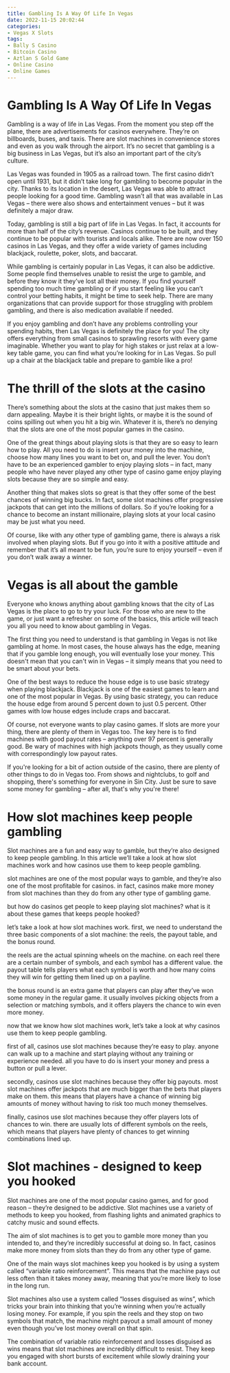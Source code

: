```yaml
---
title: Gambling Is A Way Of Life In Vegas
date: 2022-11-15 20:02:44
categories:
- Vegas X Slots
tags:
- Bally S Casino
- Bitcoin Casino
- Aztlan S Gold Game
- Online Casino
- Online Games
---
```



#  Gambling Is A Way Of Life In Vegas

Gambling is a way of life in Las Vegas. From the moment you step off the plane, there are advertisements for casinos everywhere. They’re on billboards, buses, and taxis. There are slot machines in convenience stores and even as you walk through the airport. It’s no secret that gambling is a big business in Las Vegas, but it’s also an important part of the city’s culture.

Las Vegas was founded in 1905 as a railroad town. The first casino didn’t open until 1931, but it didn’t take long for gambling to become popular in the city. Thanks to its location in the desert, Las Vegas was able to attract people looking for a good time. Gambling wasn’t all that was available in Las Vegas – there were also shows and entertainment venues – but it was definitely a major draw.

Today, gambling is still a big part of life in Las Vegas. In fact, it accounts for more than half of the city’s revenue. Casinos continue to be built, and they continue to be popular with tourists and locals alike. There are now over 150 casinos in Las Vegas, and they offer a wide variety of games including blackjack, roulette, poker, slots, and baccarat.

While gambling is certainly popular in Las Vegas, it can also be addictive. Some people find themselves unable to resist the urge to gamble, and before they know it they’ve lost all their money. If you find yourself spending too much time gambling or if you start feeling like you can’t control your betting habits, it might be time to seek help. There are many organizations that can provide support for those struggling with problem gambling, and there is also medication available if needed.

If you enjoy gambling and don’t have any problems controlling your spending habits, then Las Vegas is definitely the place for you! The city offers everything from small casinos to sprawling resorts with every game imaginable. Whether you want to play for high stakes or just relax at a low-key table game, you can find what you’re looking for in Las Vegas. So pull up a chair at the blackjack table and prepare to gamble like a pro!

#  The thrill of the slots at the casino

There’s something about the slots at the casino that just makes them so darn appealing. Maybe it is their bright lights, or maybe it is the sound of coins spilling out when you hit a big win. Whatever it is, there’s no denying that the slots are one of the most popular games in the casino.

One of the great things about playing slots is that they are so easy to learn how to play. All you need to do is insert your money into the machine, choose how many lines you want to bet on, and pull the lever. You don’t have to be an experienced gambler to enjoy playing slots – in fact, many people who have never played any other type of casino game enjoy playing slots because they are so simple and easy.

Another thing that makes slots so great is that they offer some of the best chances of winning big bucks. In fact, some slot machines offer progressive jackpots that can get into the millions of dollars. So if you’re looking for a chance to become an instant millionaire, playing slots at your local casino may be just what you need.

Of course, like with any other type of gambling game, there is always a risk involved when playing slots. But if you go into it with a positive attitude and remember that it’s all meant to be fun, you’re sure to enjoy yourself – even if you don’t walk away a winner.

#  Vegas is all about the gamble

Everyone who knows anything about gambling knows that the city of Las Vegas is the place to go to try your luck. For those who are new to the game, or just want a refresher on some of the basics, this article will teach you all you need to know about gambling in Vegas.

The first thing you need to understand is that gambling in Vegas is not like gambling at home. In most cases, the house always has the edge, meaning that if you gamble long enough, you will eventually lose your money. This doesn't mean that you can't win in Vegas – it simply means that you need to be smart about your bets.

One of the best ways to reduce the house edge is to use basic strategy when playing blackjack. Blackjack is one of the easiest games to learn and one of the most popular in Vegas. By using basic strategy, you can reduce the house edge from around 5 percent down to just 0.5 percent. Other games with low house edges include craps and baccarat.

Of course, not everyone wants to play casino games. If slots are more your thing, there are plenty of them in Vegas too. The key here is to find machines with good payout rates – anything over 97 percent is generally good. Be wary of machines with high jackpots though, as they usually come with correspondingly low payout rates.

If you're looking for a bit of action outside of the casino, there are plenty of other things to do in Vegas too. From shows and nightclubs, to golf and shopping, there's something for everyone in Sin City. Just be sure to save some money for gambling – after all, that's why you're there!

#  How slot machines keep people gambling

Slot machines are a fun and easy way to gamble, but they’re also designed to keep people gambling. In this article we’ll take a look at how slot machines work and how casinos use them to keep people gambling.

slot machines are one of the most popular ways to gamble, and they’re also one of the most profitable for casinos. in fact, casinos make more money from slot machines than they do from any other type of gambling game.

but how do casinos get people to keep playing slot machines? what is it about these games that keeps people hooked?

let’s take a look at how slot machines work. first, we need to understand the three basic components of a slot machine: the reels, the payout table, and the bonus round.

the reels are the actual spinning wheels on the machine. on each reel there are a certain number of symbols, and each symbol has a different value. the payout table tells players what each symbol is worth and how many coins they will win for getting them lined up on a payline.

the bonus round is an extra game that players can play after they’ve won some money in the regular game. it usually involves picking objects from a selection or matching symbols, and it offers players the chance to win even more money.

now that we know how slot machines work, let’s take a look at why casinos use them to keep people gambling.

first of all, casinos use slot machines because they’re easy to play. anyone can walk up to a machine and start playing without any training or experience needed. all you have to do is insert your money and press a button or pull a lever.

secondly, casinos use slot machines because they offer big payouts. most slot machines offer jackpots that are much bigger than the bets that players make on them. this means that players have a chance of winning big amounts of money without having to risk too much money themselves.

finally, casinos use slot machines because they offer players lots of chances to win. there are usually lots of different symbols on the reels, which means that players have plenty of chances to get winning combinations lined up.

#  Slot machines - designed to keep you hooked

Slot machines are one of the most popular casino games, and for good reason – they’re designed to be addictive. Slot machines use a variety of methods to keep you hooked, from flashing lights and animated graphics to catchy music and sound effects.

The aim of slot machines is to get you to gamble more money than you intended to, and they’re incredibly successful at doing so. In fact, casinos make more money from slots than they do from any other type of game.

One of the main ways slot machines keep you hooked is by using a system called “variable ratio reinforcement”. This means that the machine pays out less often than it takes money away, meaning that you’re more likely to lose in the long run.

Slot machines also use a system called “losses disguised as wins”, which tricks your brain into thinking that you’re winning when you’re actually losing money. For example, if you spin the reels and they stop on two symbols that match, the machine might payout a small amount of money even though you’ve lost money overall on that spin.

The combination of variable ratio reinforcement and losses disguised as wins means that slot machines are incredibly difficult to resist. They keep you engaged with short bursts of excitement while slowly draining your bank account.